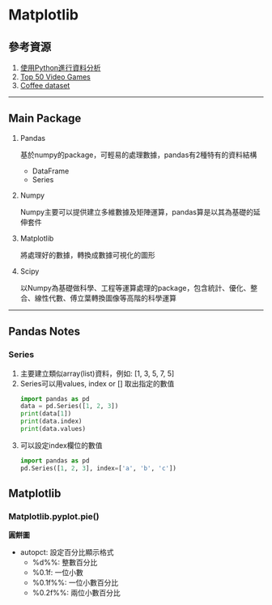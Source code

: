 # Matplotlib

## 參考資源
1. [使用Python進行資料分析](https://ithelp.ithome.com.tw/articles/10196239)
2. [Top 50 Video Games](https://www.kaggle.com/datasets/devrimtuner/top-100-video-games?resource=download)
3. [Coffee dataset](https://www.kaggle.com/datasets/michals22/coffee-dataset)
---

## Main Package
1. Pandas
   
   基於numpy的package，可輕易的處理數據，pandas有2種特有的資料結構
    * DataFrame
    * Series

2. Numpy
   
   Numpy主要可以提供建立多維數據及矩陣運算，pandas算是以其為基礎的延伸套件

3. Matplotlib
   
   將處理好的數據，轉換成數據可視化的圖形

4. Scipy
   
   以Numpy為基礎做科學、工程等運算處理的package，包含統計、優化、整合、線性代數、傅立葉轉換圖像等高階的科學運算

---

## Pandas Notes

### Series
1. 主要建立類似array(list)資料，例如: [1, 3, 5, 7, 5]
2. Series可以用values, index or [] 取出指定的數值
   ```python
   import pandas as pd
   data = pd.Series([1, 2, 3])
   print(data[1])
   print(data.index)
   print(data.values)
   ```
3. 可以設定index欄位的數值
   ```python
   import pandas as pd
   pd.Series([1, 2, 3], index=['a', 'b', 'c'])
   ```

## Matplotlib

### Matplotlib.pyplot.pie()
**圓餅圖**

* autopct: 設定百分比顯示格式
  *  %d%%: 整數百分比
  *  %0.1f: 一位小數
  *  %0.1f%%: 一位小數百分比
  *  %0.2f%%: 兩位小數百分比